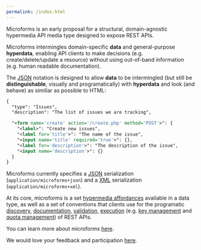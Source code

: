 ```yaml
---
permalink: /index.html
---
```


Microforms is an early proposal for a structural, domain-agnostic hypermedia API media type designed to expose REST APIs.

Microforms intermingles domain-specific **data** and general-purpose **hyperdata**, enabling API clients to make decisions (e.g. create/delete/update a resource) without using out-of-band information (e.g. human readable documentation).

The [JSON](json.md) notation is designed to allow **data** to be intermingled (but still be  **distinguishable**, visually and programatically) with **hyperdata** and look (and behave) as similiar as possible to HTML:

```xml
{
  "type": "Issues",
  "description": "The list of issues we are tracking",

  "<form name='create' action='/create.php' method='POST'>": {
    "<label>": "Create new issues",
    "<label for='title'>": "The name of the issue",
    "<input name='title' required='true'>": {},
    "<label for='description'>": "The description of the issue",
    "<input name='description'>": {}
  }
}
```

Microforms currently specifies a [JSON](json.md) serialization (```application/microforms+json```) and a [XML](xml.md) serialization (```application/microforms+xml```).

At its core, microforms is a set [hypermedia affordances](intro.md) available in a data type, as well as a set of conventions that clients use for the programatic [discovery](intro.md#discovery), [documentation](intro.md#documentation), [validation](intro.md#validation-rules), [execution](intro.md#execution-rules) (e.g. [key management](intro.md#key-management) and [quota management](intro.md#quota-management)) of REST APIs.

You can learn more about microforms [here](intro.md).

We would love your feedback and participation [here](https://github.com/samuelgoto/microforms/issues/new).

